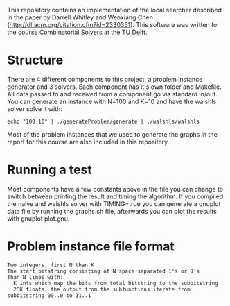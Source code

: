 This repository contains an implementation of the local searcher described in the paper by Darrell Whitley and Wenxiang Chen (<http://dl.acm.org/citation.cfm?id=2330351>). This software was written for the course Combinatorial Solvers at the TU Delft.

# Structure

There are 4 different components to this project, a problem instance generator and 3 solvers. Each component has it's own folder and Makefile. All data passed to and received from a component go via standard in/out. You can generate an instance with N=100 and K=10 and have the walshls solver solve it with:

	echo "100 10" | ./generateProblem/generate | ./walshls/walshls

Most of the problem instances that we used to generate the graphs in the report for this course are also included in this repository.

# Running a test

Most components have a few constants above in the file you can change to switch between printing the result and timing the algorithm. If you compiled the naive and walshls solver with TIMING=true you can generate a gnuplot data file by running the graphs.sh file, afterwards you can plot the results with gnuplot plot.gnu.

# Problem instance file format

```
Two integers, first N than K
The start bitstring consisting of N space separated 1's or 0's
Than N lines with:
  K ints which map the bits from total bitstring to the subbitstring
  2^K floats, the output from the subfunctions iterate from subbitstring 00..0 to 11..1
```

